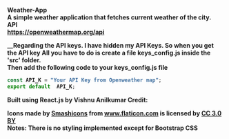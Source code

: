 <b>Weather-App<b><br/>
A simple weather application that fetches current weather of the city.<br/>
<b>API<b><br/>
https://openweathermap.org/api <br/>

__Regarding the API keys. I have hidden my API Keys. So when you get the API key All you have to do is create a file keys_config.js inside the 'src' folder.<br />Then add the following code to your keys_config.js file <br />
```javascript
const API_K = "Your API Key from Openweather map";
export default  API_K;
```
 
<b>Built using React.js by Vishnu Anilkumar</b>
<b>Credit:</b>
<div>
Icons made by <a href="https://www.flaticon.com/authors/smashicons" title="Smashicons">Smashicons</a> from <a href="https://www.flaticon.com/" title="Flaticon">www.flaticon.com</a> is licensed by
<a href="http://creativecommons.org/licenses/by/3.0/" title="Creative Commons BY 3.0" target= "_blank">CC 3.0 BY</a>
</div>
<b>Notes: There is no styling implemented except for Bootstrap CSS</b>
